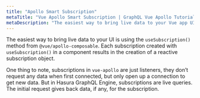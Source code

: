 ```yaml
---
title: "Apollo Smart Subscription"
metaTitle: "Vue Apollo Smart Subscription | GraphQL Vue Apollo Tutorial"
metaDescription: "The easiest way to bring live data to your Vue app UI is using the Smart Subscription from vue-apollo, apollo.$subscribe"
---
```


The easiest way to bring live data to your UI is using the `useSubscription()` method from `@vue/apollo-composable`. Each subscription created with `useSubscription()` in a component results in the creation of a reactive subscription object.

One thing to note, subscriptions in `vue-apollo` are just listeners, they don’t request any data when first connected, but only open up a connection to get new data. But in Hasura GraphQL Engine, subscriptions are live queries. The initial request gives back data, if any, for the subscription.